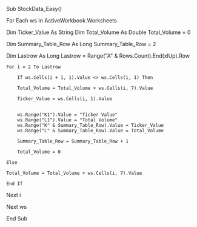 Sub StockData_Easy()

For Each ws In ActiveWorkbook.Worksheets

Dim Ticker_Value As String
Dim Total_Volume As Double
Total_Volume = 0

Dim Summary_Table_Row As Long
Summary_Table_Row = 2

Dim Lastrow As Long
Lastrow = Range("A" & Rows.Count).End(xlUp).Row

    For i = 2 To Lastrow

        If ws.Cells(i + 1, 1).Value <> ws.Cells(i, 1) Then
    
        Total_Volume = Total_Volume + ws.Cells(i, 7).Value
    
        Ticker_Value = ws.Cells(i, 1).Value
        
        
        ws.Range("K1").Value = "Ticker Value"
        ws.Range("L1").Value = "Total Volume"
        ws.Range("K" & Summary_Table_Row).Value = Ticker_Value
        ws.Range("L" & Summary_Table_Row).Value = Total_Volume
    
        Summary_Table_Row = Summary_Table_Row + 1
    
        Total_Volume = 0

    Else

    Total_Volume = Total_Volume + ws.Cells(i, 7).Value
    
    End If

Next i

Next ws

End Sub

